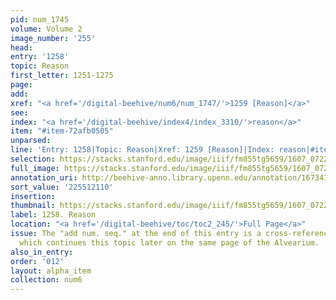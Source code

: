 ```yaml
---
pid: num_1745
volume: Volume 2
image_number: '255'
head:
entry: '1258'
topic: Reason
first_letter: 1251-1275
page:
add:
xref: "<a href='/digital-beehive/num6/num_1747/'>1259 [Reason]</a>"
see:
index: "<a href='/digital-beehive/index4/index_3310/'>reason</a>"
item: "#item-72afb0505"
unparsed:
line: 'Entry: 1258|Topic: Reason|Xref: 1259 [Reason]|Index: reason|#item-72afb0505'
selection: https://stacks.stanford.edu/image/iiif/fm855tg5659/1607_0722/428,2110,2864,1002/full/0/default.jpg
full_image: https://stacks.stanford.edu/image/iiif/fm855tg5659/1607_0722/full/full/0/default.jpg
annotation_uri: http://beehive-anno.library.upenn.edu/annotation/1673411424459
sort_value: '225512110'
insertion:
thumbnail: https://stacks.stanford.edu/image/iiif/fm855tg5659/1607_0722/428,2110,600,180/250,/0/default.jpg
label: 1258. Reason
location: "<a href='/digital-beehive/toc/toc2_245/'>Full Page</a>"
issue: The "add num. seq." at the end of this entry is a cross-reference to 1259 [Reason],
  which continues this topic later on the same page of the Alvearium.
also_in_entry:
order: '012'
layout: alpha_item
collection: num6
---
```

